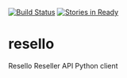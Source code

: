 [![Build Status](https://travis-ci.org/duct-tape/resello.svg?branch=master)](https://travis-ci.org/duct-tape/resello) [![Stories in Ready](https://badge.waffle.io/duct-tape/resello.png?label=ready&title=Ready)](https://waffle.io/duct-tape/resello)
# resello
Resello Reseller API Python client
